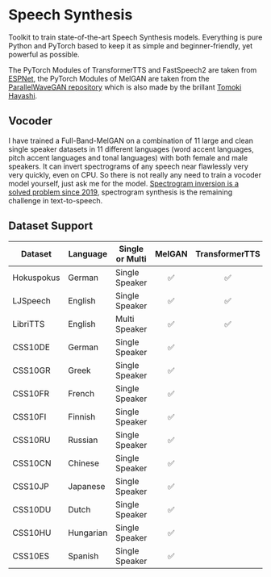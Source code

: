 # Speech Synthesis

Toolkit to train state-of-the-art Speech Synthesis models. Everything is pure Python and PyTorch based to keep it as simple and beginner-friendly, yet powerful as possible.

The PyTorch Modules of TransformerTTS and FastSpeech2 are taken from [ESPNet](https://github.com/espnet/espnet), the PyTorch Modules of MelGAN are taken from the [ParallelWaveGAN repository](https://github.com/kan-bayashi/ParallelWaveGAN) which is also made by the brillant [Tomoki Hayashi](https://github.com/kan-bayashi).

## Vocoder
I have trained a Full-Band-MelGAN on a combination of 11 large and clean single speaker datasets in 11 different languages (word accent languages, pitch accent languages and tonal languages) with both female and male speakers. It can invert spectrograms of any speech near flawlessly very very quickly, even on CPU. So there is not really any need to train a vocoder model yourself, just ask me for the model. [Spectrogram inversion is a solved problem since 2019](https://arxiv.org/abs/1910.06711), spectrogram synthesis is the remaining challenge in text-to-speech.

## Dataset Support

| Dataset      | Language  | Single or Multi     | MelGAN | TransformerTTS | FastSpeech2 | 
| -------------|-----------|---------------------| :-----:|:--------------:|:-----------:|
| Hokuspokus   | German    | Single Speaker      | ✅     | ✅            | ✅          |
| LJSpeech     | English   | Single Speaker      | ✅     | ✅            | ✅          |
| LibriTTS     | English   | Multi Speaker       | ✅     | ✅            | ✅          |
| CSS10DE      | German    | Single Speaker      | ✅     |                |             |
| CSS10GR      | Greek     | Single Speaker      | ✅     |                |             |
| CSS10FR      | French    | Single Speaker      | ✅     |                |             |
| CSS10FI      | Finnish   | Single Speaker      | ✅     |                |             |
| CSS10RU      | Russian   | Single Speaker      | ✅     |                |             |
| CSS10CN      | Chinese   | Single Speaker      | ✅     |                |             |
| CSS10JP      | Japanese  | Single Speaker      | ✅     |                |             |
| CSS10DU      | Dutch     | Single Speaker      | ✅     |                |             |
| CSS10HU      | Hungarian | Single Speaker      | ✅     |                |             |
| CSS10ES      | Spanish   | Single Speaker      | ✅     |                |             |


